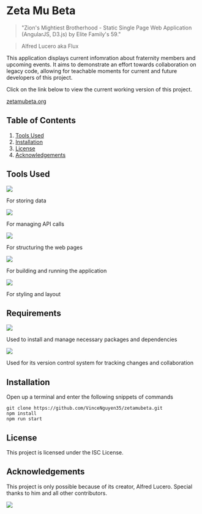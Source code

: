 # Zeta Mu Beta

>"Zion's Mightiest Brotherhood - Static Single Page Web Application (AngularJS, D3.js) by Elite Family's 59."

> Alfred Lucero aka Flux

This application displays current infomration about fraternity members and upcoming events. It aims to demonstrate an effort towards collaboration on legacy code, allowing for teachable moments for current and future developers of this project.

Click on the link below to view the current working version of this project.

<a href="https://www.zetamubeta.org">zetamubeta.org</a>

## Table of Contents

1. [Tools Used](#tools-used)
2. [Installation](#installation)
3. [License](#license)
4. [Acknowledgements](#acknowledgements)

## Tools Used

<img src="https://img.shields.io/badge/MongoDB-4EA94B?style=for-the-badge&logo=mongodb&logoColor=white"/>

For storing data

<img src="https://img.shields.io/badge/Express%20js-000000?style=for-the-badge&logo=express&logoColor=white"/>

For managing API calls

<img src="https://img.shields.io/badge/AngularJS-E23237?style=for-the-badge&logo=angularjs&logoColor=white"/>

For structuring the web pages

<img src="https://img.shields.io/badge/Node%20js-339933?style=for-the-badge&logo=nodedotjs&logoColor=white"/>

For building and running the application

<img src="https://img.shields.io/badge/Bootstrap-563D7C?style=for-the-badge&logo=bootstrap&logoColor=white"/>

For styling and layout

## Requirements

<img src="https://img.shields.io/badge/npm-CB3837?style=for-the-badge&logo=npm&logoColor=white"/>

Used to install and manage necessary packages and dependencies

<img src="https://img.shields.io/badge/GIT-E44C30?style=for-the-badge&logo=git&logoColor=white"/>

Used for its version control system for tracking changes and collaboration

## Installation

Open up a terminal and enter the following snippets of commands
```
git clone https://github.com/VinceNguyen35/zetamubeta.git
npm install
npm run start
```

## License

This project is licensed under the ISC License.

## Acknowledgements

This project is only possible because of its creator, Alfred Lucero.  Special thanks to him and all other contributors.

<a href="https://github.com/VinceNguyen35/zetamubeta/graphs/contributors">
  <img src="https://contrib.rocks/image?repo=VinceNguyen35/zetamubeta" />
</a>
